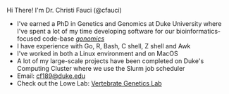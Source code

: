 Hi There! I'm Dr. Christi Fauci (@cfauci)

* I've earned a PhD in Genetics and Genomics at Duke University where I've spent a lot of my time developing software for our bioinformatics-focused code-base [*gonomics*](https://github.com/vertgenlab/gonomics)
* I have experience with Go, R, Bash, C shell, Z shell and Awk
* I've worked in both a Linux environment and on MacOS
* A lot of my large-scale projects have been completed on Duke's Computing Cluster where we use the Slurm job scheduler
* Email: cf189@duke.edu
* Check out the Lowe Lab: [Vertebrate Genetics Lab](http://vertgenlab.org)

